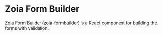 # Zoia Form Builder

Zoia Form Builder (zoia-formbuilder) is a React component for building the forms with validation.
